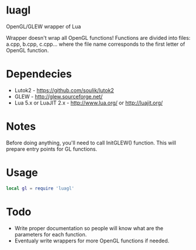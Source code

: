 ﻿luagl
=============

OpenGL/GLEW wrapper of Lua

Wrapper doesn't wrap all OpenGL functions!
Functions are divided into files: a.cpp, b.cpp, c.cpp... where the file name corresponds to the first letter of OpenGL function.

Dependecies
===========

* Lutok2 - https://github.com/soulik/lutok2
* GLEW - http://glew.sourceforge.net/
* Lua 5.x or LuaJIT 2.x - http://www.lua.org/ or http://luajit.org/

Notes
=====

Before doing anything, you'll need to call InitGLEW() function. This will prepare entry points for GL functions.


Usage
=====

```lua
local gl = require 'luagl'
```

Todo
====

* Write proper documentation so people will know what are the parameters for each function.
* Eventualy write wrappers for more OpenGL functions if needed.
